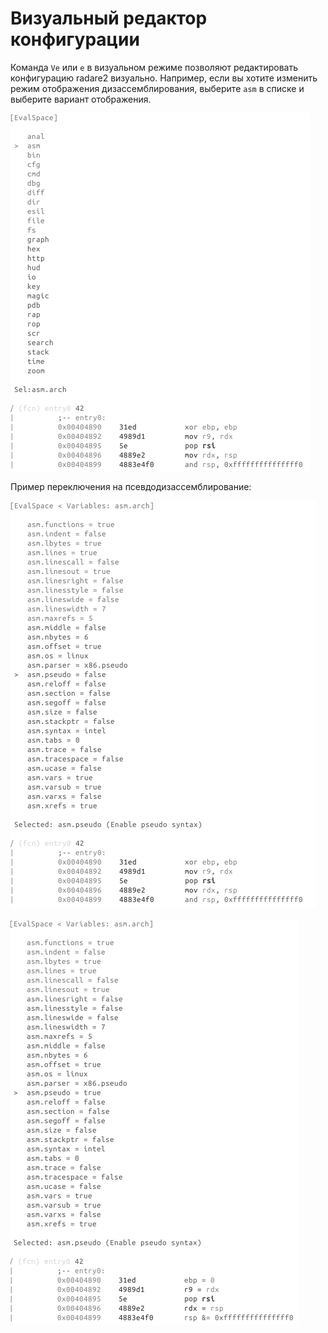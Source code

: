 # Визуальный редактор конфигурации

Команда `Ve` или `e` в визуальном режиме позволяют редактировать конфигурацию radare2 визуально. Например, если вы хотите изменить режим отображения дизассемблирования, выберите `asm` в списке и выберите вариант отображения.

![Выберите сначала asm](select_asm.png)

Пример переключения на псевдодизассемблирование:

![Псевдодизассемблирование запрещено](pseudo_disable.png)

![Псевдодизассемблирование разрешено](pseudo_enable.png)
